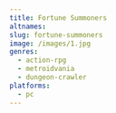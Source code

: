 ```yaml
---
title: Fortune Summoners
altnames:
slug: fortune-summoners
image: /images/1.jpg
genres:
  - action-rpg
  - metroidvania
  - dungeon-crawler
platforms:
  - pc
---
```


